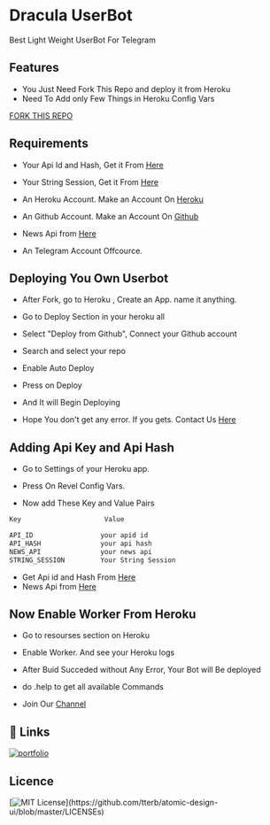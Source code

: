 
# Dracula UserBot

Best Light Weight UserBot For Telegram


## Features

- You Just Need Fork This Repo and deploy it from Heroku
- Need To Add only Few Things in Heroku Config Vars

[FORK THIS REPO](https://github.com/devil-shiva/userbot/fork)
  
## Requirements

- Your Api Id and Hash, Get it From [Here](https://my.telegram.org)

- Your String Session, Get it From [Here](https://replit.com/@Raavann/Gabbar-UserBot)

- An Heroku Account. Make an Account On [Heroku](https://signup.heroku.com/login)

- An Github Account. Make an Account On [Github](https://github.com)

- News Api from [Here](https://newsapi.org/)

- An Telegram Account Offcource.

## Deploying You Own Userbot

- After Fork, go to Heroku , Create an App. name it anything.

- Go to Deploy Section in your heroku all

- Select "Deploy from Github", Connect your Github account

- Search and select your repo

- Enable Auto Deploy

- Press on Deploy

- And It will Begin Deploying

- Hope You don't get any error. If you gets. Contact Us [Here](https://t.me/team_hacktwist)

## Adding Api Key and Api Hash
- Go to Settings of your Heroku app.

- Press On Revel Config Vars.

- Now add These Key and Value Pairs

```bash
Key                     Value

API_ID                 your apid id
API_HASH               your api hash
NEWS_API               your news api
STRING_SESSION         Your String Session
```

- Get Api id and Hash From [Here](https://my.telegram.org)
- News Api from [Here](https://newsapi.org/)

## Now Enable Worker From Heroku

- Go to resourses section on Heroku

- Enable Worker. And see your Heroku logs

- After Buid Succeded without Any Error, Your Bot will Be deployed

- do .help to get all available Commands

- Join Our [Channel](https://t.me/team_hacktwist)


## 🔗 Links
[![portfolio](https://img.shields.io/badge/my_portfolio-000?style=for-the-badge&logo=ko-fi&logoColor=white)](https://shivamsaksham.vercel.app/)


  
## Licence
[![MIT License](https://img.shields.io/apm/l/atomic-design-ui.svg?)](https://github.com/tterb/atomic-design-ui/blob/master/LICENSEs)

  
